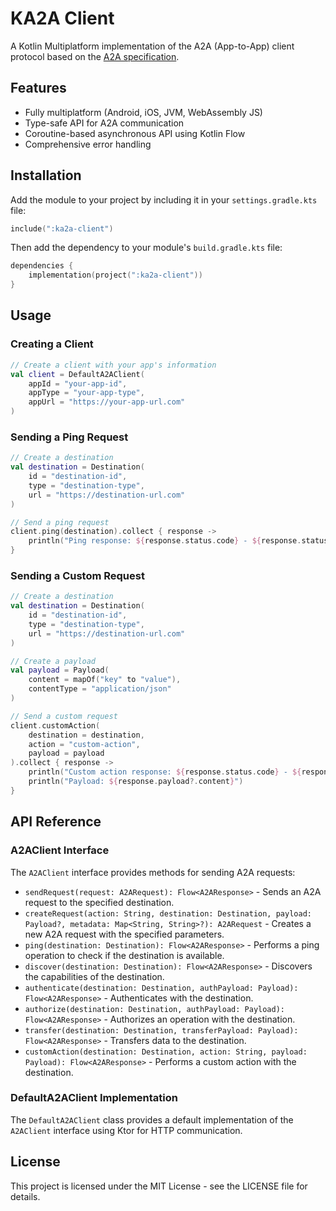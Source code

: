 # KA2A Client

A Kotlin Multiplatform implementation of the A2A (App-to-App) client protocol based on the [A2A specification](https://google-a2a.github.io/A2A/latest/specification/).

## Features

- Fully multiplatform (Android, iOS, JVM, WebAssembly JS)
- Type-safe API for A2A communication
- Coroutine-based asynchronous API using Kotlin Flow
- Comprehensive error handling

## Installation

Add the module to your project by including it in your `settings.gradle.kts` file:

```kotlin
include(":ka2a-client")
```

Then add the dependency to your module's `build.gradle.kts` file:

```kotlin
dependencies {
    implementation(project(":ka2a-client"))
}
```

## Usage

### Creating a Client

```kotlin
// Create a client with your app's information
val client = DefaultA2AClient(
    appId = "your-app-id",
    appType = "your-app-type",
    appUrl = "https://your-app-url.com"
)
```

### Sending a Ping Request

```kotlin
// Create a destination
val destination = Destination(
    id = "destination-id",
    type = "destination-type",
    url = "https://destination-url.com"
)

// Send a ping request
client.ping(destination).collect { response ->
    println("Ping response: ${response.status.code} - ${response.status.message}")
}
```

### Sending a Custom Request

```kotlin
// Create a destination
val destination = Destination(
    id = "destination-id",
    type = "destination-type",
    url = "https://destination-url.com"
)

// Create a payload
val payload = Payload(
    content = mapOf("key" to "value"),
    contentType = "application/json"
)

// Send a custom request
client.customAction(
    destination = destination,
    action = "custom-action",
    payload = payload
).collect { response ->
    println("Custom action response: ${response.status.code} - ${response.status.message}")
    println("Payload: ${response.payload?.content}")
}
```

## API Reference

### A2AClient Interface

The `A2AClient` interface provides methods for sending A2A requests:

- `sendRequest(request: A2ARequest): Flow<A2AResponse>` - Sends an A2A request to the specified destination.
- `createRequest(action: String, destination: Destination, payload: Payload?, metadata: Map<String, String>?): A2ARequest` - Creates a new A2A request with the specified parameters.
- `ping(destination: Destination): Flow<A2AResponse>` - Performs a ping operation to check if the destination is available.
- `discover(destination: Destination): Flow<A2AResponse>` - Discovers the capabilities of the destination.
- `authenticate(destination: Destination, authPayload: Payload): Flow<A2AResponse>` - Authenticates with the destination.
- `authorize(destination: Destination, authPayload: Payload): Flow<A2AResponse>` - Authorizes an operation with the destination.
- `transfer(destination: Destination, transferPayload: Payload): Flow<A2AResponse>` - Transfers data to the destination.
- `customAction(destination: Destination, action: String, payload: Payload): Flow<A2AResponse>` - Performs a custom action with the destination.

### DefaultA2AClient Implementation

The `DefaultA2AClient` class provides a default implementation of the `A2AClient` interface using Ktor for HTTP communication.

## License

This project is licensed under the MIT License - see the LICENSE file for details.
